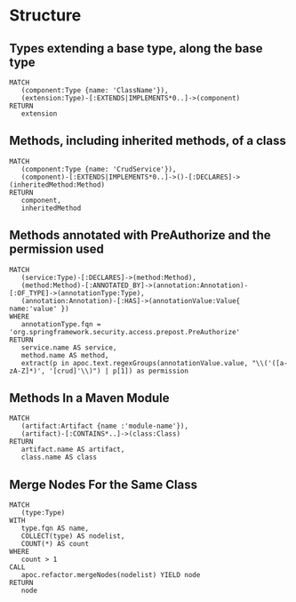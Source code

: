 # Structure

## Types extending a base type, along the base type

```text
MATCH
   (component:Type {name: 'ClassName'}),
   (extension:Type)-[:EXTENDS|IMPLEMENTS*0..]->(component)
RETURN
   extension
```

## Methods, including inherited methods, of a class

```text
MATCH
   (component:Type {name: 'CrudService'}),
   (component)-[:EXTENDS|IMPLEMENTS*0..]->()-[:DECLARES]->(inheritedMethod:Method)
RETURN
   component,
   inheritedMethod
```

## Methods annotated with PreAuthorize and the permission used

```text
MATCH
   (service:Type)-[:DECLARES]->(method:Method),
   (method:Method)-[:ANNOTATED_BY]->(annotation:Annotation)-[:OF_TYPE]->(annotationType:Type),
   (annotation:Annotation)-[:HAS]->(annotationValue:Value{ name:'value' })
WHERE
   annotationType.fqn = 'org.springframework.security.access.prepost.PreAuthorize'
RETURN
   service.name AS service,
   method.name AS method,
   extract(p in apoc.text.regexGroups(annotationValue.value, "\\('([a-zA-Z]*)', '[crud]'\\)") | p[1]) as permission
```

## Methods In a Maven Module

```text
MATCH
   (artifact:Artifact {name :'module-name'}),
   (artifact)-[:CONTAINS*..]->(class:Class)
RETURN
   artifact.name AS artifact,
   class.name AS class
```

## Merge Nodes For the Same Class

```text
MATCH
   (type:Type)
WITH
   type.fqn AS name,
   COLLECT(type) AS nodelist,
   COUNT(*) AS count
WHERE
   count > 1
CALL
   apoc.refactor.mergeNodes(nodelist) YIELD node
RETURN
   node
```

